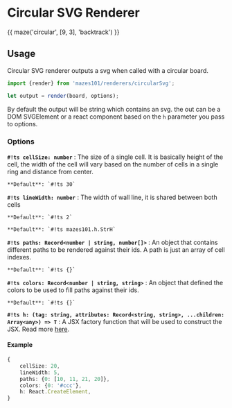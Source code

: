 # Circular SVG Renderer

{{ maze('circular', [9, 3], 'backtrack') }}

## Usage

Circular SVG renderer outputs a svg when called with a circular board.

```ts
import {render} from 'mazes101/renderers/circularSvg';

let output = render(board, options);
```

By default the output will be string which contains an svg. the out can be a DOM SVGElement or a react component based on the `h` parameter you pass to options.

### Options

**`#!ts cellSize: number`**
:   The size of a single cell. It is basically height of the cell, the width of the cell will vary based on the number of cells in a single ring and distance from center.

    **Default**: `#!ts 30`

**`#!ts lineWidth: number`**
:   The width of wall line, it is shared between both cells

    **Default**: `#!ts 2`
    
    **Default**: `#!ts mazes101.h.StrH`

**`#!ts paths: Record<number | string, number[]>`**
:   An object that contains different paths to be rendered against their ids. A path is just an array of cell indexes.
    
    **Default**: `#!ts {}`

**`#!ts colors: Record<number | string, string>`**
:   An object that defined the colors to be used to fill paths against their ids.
    
    **Default**: `#!ts {}`

**`#!ts h: (tag: string, attributes: Record<string, string>, ...children: Array<any>) => T`**
:   A JSX factory function that will be used to construct the JSX. Read more [here](hfunction.md).

#### Example

```ts
{
    cellSize: 20,
    lineWidth: 5,
    paths: {0: [10, 11, 21, 20]},
    colors: {0: '#ccc'},
    h: React.CreateElement,
}
```
